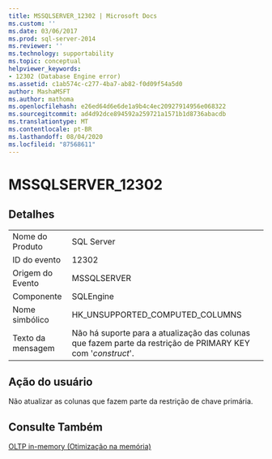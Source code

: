 ```yaml
---
title: MSSQLSERVER_12302 | Microsoft Docs
ms.custom: ''
ms.date: 03/06/2017
ms.prod: sql-server-2014
ms.reviewer: ''
ms.technology: supportability
ms.topic: conceptual
helpviewer_keywords:
- 12302 (Database Engine error)
ms.assetid: c1ab574c-c277-4ba7-ab82-f0d09f54a5d0
author: MashaMSFT
ms.author: mathoma
ms.openlocfilehash: e26ed64d6e6de1a9b4c4ec20927914956e068322
ms.sourcegitcommit: ad4d92dce894592a259721a1571b1d8736abacdb
ms.translationtype: MT
ms.contentlocale: pt-BR
ms.lasthandoff: 08/04/2020
ms.locfileid: "87568611"
---
```

# <a name="mssqlserver_12302"></a>MSSQLSERVER_12302
    
## <a name="details"></a>Detalhes  
  
|||  
|-|-|  
|Nome do Produto|SQL Server|  
|ID do evento|12302|  
|Origem do Evento|MSSQLSERVER|  
|Componente|SQLEngine|  
|Nome simbólico|HK_UNSUPPORTED_COMPUTED_COLUMNS|  
|Texto da mensagem|Não há suporte para a atualização das colunas que fazem parte da restrição de PRIMARY KEY com '*construct*'.|  
  
## <a name="user-action"></a>Ação do usuário  
 Não atualizar as colunas que fazem parte da restrição de chave primária.  
  
## <a name="see-also"></a>Consulte Também  
 [OLTP in-memory &#40;Otimização na memória&#41;](../in-memory-oltp/in-memory-oltp-in-memory-optimization.md)  
  
  
